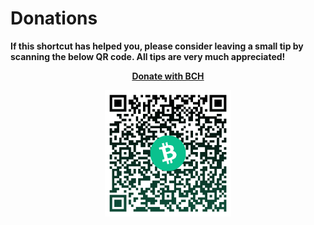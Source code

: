 # Donations
**If this shortcut has helped you, please consider leaving a small tip by scanning the below QR code. All tips are very much appreciated!**
  
<div align="center">
  
  **[Donate with BCH](https://deep.edge.app/pay/bitcoincash/qq5l9j3cgah8s6rz3xd5aet0u8wml2ezsgst9fedzz?amount=0.0086369)**
  
  <img src="/images/donation_qr.png" width="40%"/>
 
</div>
